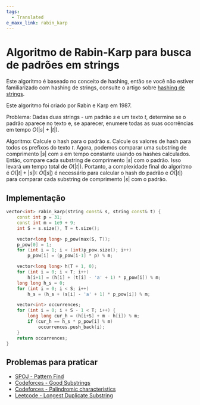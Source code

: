 ```yaml
---
tags:
  - Translated
e_maxx_link: rabin_karp
---
```


# Algoritmo de Rabin-Karp para busca de padrões em strings

Este algoritmo é baseado no conceito de hashing, então se você não estiver familiarizado com hashing de strings, consulte o artigo sobre [hashing de strings](string-hashing.md).

Este algoritmo foi criado por Rabin e Karp em 1987.

Problema: Dadas duas strings - um padrão $s$ e um texto $t$, determine se o padrão aparece no texto e, se aparecer, enumere todas as suas ocorrências em tempo $O(|s| + |t|)$.

Algoritmo: Calcule o hash para o padrão $s$.
Calcule os valores de hash para todos os prefixos do texto $t$.
Agora, podemos comparar uma substring de comprimento $|s|$ com $s$ em tempo constante usando os hashes calculados.
Então, compare cada substring de comprimento $|s|$ com o padrão. Isso levará um tempo total de $O(|t|)$.
Portanto, a complexidade final do algoritmo é $O(|t| + |s|)$: $O(|s|)$ é necessário para calcular o hash do padrão e $O(|t|)$ para comparar cada substring de comprimento $|s|$ com o padrão.

## Implementação
```{.cpp file=rabin_karp}
vector<int> rabin_karp(string const& s, string const& t) {
    const int p = 31; 
    const int m = 1e9 + 9;
    int S = s.size(), T = t.size();

    vector<long long> p_pow(max(S, T)); 
    p_pow[0] = 1; 
    for (int i = 1; i < (int)p_pow.size(); i++) 
        p_pow[i] = (p_pow[i-1] * p) % m;

    vector<long long> h(T + 1, 0); 
    for (int i = 0; i < T; i++)
        h[i+1] = (h[i] + (t[i] - 'a' + 1) * p_pow[i]) % m; 
    long long h_s = 0; 
    for (int i = 0; i < S; i++) 
        h_s = (h_s + (s[i] - 'a' + 1) * p_pow[i]) % m; 

    vector<int> occurrences;
    for (int i = 0; i + S - 1 < T; i++) {
        long long cur_h = (h[i+S] + m - h[i]) % m;
        if (cur_h == h_s * p_pow[i] % m)
            occurrences.push_back(i);
    }
    return occurrences;
}
```

## Problemas para praticar

* [SPOJ - Pattern Find](http://www.spoj.com/problems/NAJPF/)
* [Codeforces - Good Substrings](http://codeforces.com/problemset/problem/271/D)
* [Codeforces - Palindromic characteristics](https://codeforces.com/problemset/problem/835/D)
* [Leetcode - Longest Duplicate Substring](https://leetcode.com/problems/longest-duplicate-substring/)

